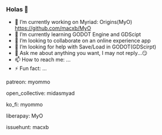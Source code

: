### Holas 👋

- 🔭 I’m currently working on Myriad: Origins(MyO)
 https://github.com/macxb/MyO
- 🌱 I’m currently learning GODOT Engine and GDScipt
- 👯 I’m looking to collaborate on an online experience app
- 🤔 I’m looking for help with Save/Load in GODOT(GDScirpt)
- 💬 Ask me about anything you want, I may not reply...😏
- 📫 How to reach me: ...
- ⚡ Fun fact: ...

patreon: myommo

open_collective: midasmyad

ko_fi: myommo

liberapay: MyO

issuehunt: macxb
